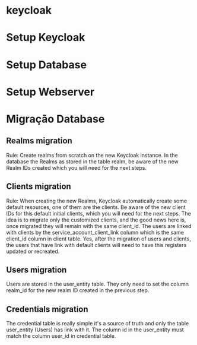 # keycloak

# Setup Keycloak
# Setup Database
# Setup Webserver
# Migração Database

## Realms migration
Rule: Create realms from scratch on the new Keycloak instance.
In the database the Realms as stored in the table realm, be aware of the new Realm IDs created which you will need for the next steps.

## Clients migration
Rule: When creating the new Realms, Keycloak automatically create some default resources, one of them are the clients. Be aware of the new client IDs for this default initial clients, which you will need for the next steps.
The idea is to migrate only the customized clients, and the good news here is, once migrated they will remain with the same client_id.
The users are linked with clients by the service_account_client_link column which is the same client_id column in client table.
Yes, after the migration of users and clients, the users that have link with default clients will need to have this registers updated or recreated.

## Users migration
Users are stored in the user_entity table. They only need to set the column realm_id for the new realm ID created in the previous step.

## Credentials migration
The credential table is really simple it's a source of truth and only the table user_entity (Users) has link with it.
The column id in the user_entity must match the column user_id in credential table.


  
